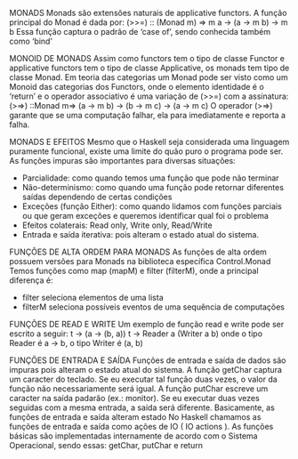 MONADS
Monads são extensões naturais de applicative functors.
A função principal do Monad é dada por:
(>>=) :: (Monad m) => m a -> (a -> m b) -> m b 
Essa função captura o padrão de ‘case of’, sendo conhecida também como ‘bind’

MONOID DE MONADS
Assim como functors tem o tipo de classe Functor e applicative functors tem o tipo de classe Applicative, os monads tem tipo de classe Monad.
Em teoria das categorias um Monad pode ser visto como um Monoid das categorias dos Functors, onde o elemento identidade é o ‘return’ e o operador associativo é uma variação de (>>=) com a assinatura:
(>=>) ::Monad m=> (a -> m b) -> (b -> m c) -> (a -> m c)
O operador (>=>) garante que se uma computação falhar, ela para imediatamente e reporta a falha.

MONADS E EFEITOS
Mesmo que o Haskell seja considerada uma linguagem puramente funcional, existe uma limite do quão puro o programa pode ser. 
As funções impuras são importantes para diversas situações:
- Parcialidade: como quando temos uma função que pode não terminar 
- Não-determinismo: como quando uma função pode retornar diferentes saídas dependendo de certas condições 
- Exceções (função Either): como quando lidamos com funções parciais ou que geram exceções e queremos identificar qual foi o problema
- Efeitos colaterais: Read only, Write only, Read/Write
- Entrada e saída iterativa: pois alteram o estado atual do sistema.

FUNÇÕES DE ALTA ORDEM PARA MONADS
As funções de alta ordem possuem versões para Monads na biblioteca específica Control.Monad
Temos funções como map (mapM) e filter (filterM), onde a principal diferença é: 
- filter seleciona elementos de uma lista
- filterM seleciona possíveis eventos de uma sequência de computações

FUNÇÕES DE READ E WRITE
Um exemplo de função read e write pode ser escrito a seguir:
t -> (a -> (b, a))
t -> Reader a (Writer a b)
onde o tipo Reader é a -> b, o tipo Writer é (a, b)

FUNÇÕES DE ENTRADA E SAÍDA
Funções de entrada e saída de dados são impuras pois alteram o estado atual do sistema.
A função getChar captura um caracter do teclado. Se eu executar tal função duas vezes, o valor da função não necessariamente será igual.
A função putChar escreve um caracter na saída padarão (ex.: monitor). Se eu executar duas vezes seguidas com a mesma entrada, a saída será diferente.
Basicamente, as funções de entrada e saída alteram estado
No Haskell chamamos as funções de entrada e saída como ações de IO ( IO actions ).
As funções básicas são implementadas internamente de acordo com o Sistema Operacional, sendo essas: getChar, putChar e return
